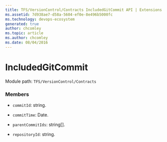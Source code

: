 ```yaml
---
title: TFS/VersionControl/Contracts IncludedGitCommit API | Extensions for Azure DevOps Services
ms.assetid: 7d938ae7-d58a-5604-ef0e-8e496b5000fc
ms.technology: devops-ecosystem
generated: true
author: chcomley
ms.topic: article
ms.author: chcomley
ms.date: 08/04/2016
---
```


# IncludedGitCommit

Module path: `TFS/VersionControl/Contracts`

### Members

* `commitId`: string.

* `commitTime`: Date.

* `parentCommitIds`: string[].

* `repositoryId`: string.
